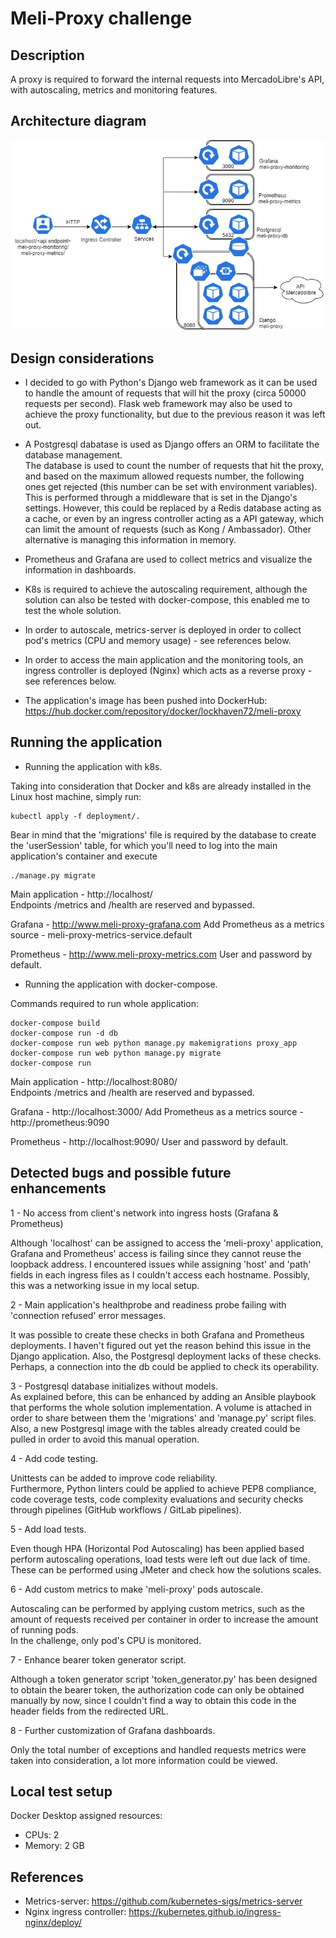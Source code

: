 # Meli-Proxy challenge

## Description
A proxy is required to forward the internal requests into MercadoLibre's API, with autoscaling, metrics and monitoring features.  

## Architecture diagram
![Architecture diagram](./documentation/architecture-diagram.jpg?raw=true)

## Design considerations

- I decided to go with Python's Django web framework as it can be used to handle the amount of requests that will hit the proxy (circa 50000 requests per second). Flask web framework may also be used to achieve the proxy functionality, but due to the previous reason it was left out.

- A Postgresql dabatase is used as Django offers an ORM to facilitate the database management.  
  The database is used to count the number of requests that hit the proxy, and based on the maximum allowed requests number, the following ones get rejected (this number can be set with environment variables). This is performed through a middleware that is set in the Django's settings. However, this could be replaced by a Redis database acting as a cache, or even by an ingress controller acting as a API gateway, which can limit the amount of requests (such as Kong / Ambassador). Other alternative is managing this information in memory.

- Prometheus and Grafana are used to collect metrics and visualize the information in dashboards.

- K8s is required to achieve the autoscaling requirement, although the solution can also be tested with docker-compose, this enabled me to test the whole solution.

- In order to autoscale, metrics-server is deployed in order to collect pod's metrics (CPU and memory usage) - see references below.

- In order to access the main application and the monitoring tools, an ingress controller is deployed (Nginx) which acts as a reverse proxy - see references below.

- The application's image has been pushed into DockerHub: https://hub.docker.com/repository/docker/lockhaven72/meli-proxy

## Running the application

- Running the application with k8s.

Taking into consideration that Docker and k8s are already installed in the Linux host machine, simply run:
```
kubectl apply -f deployment/.
```
Bear in mind that the 'migrations' file is required by the database to create the 'userSession' table, for which you'll need to log into the main application's container and execute
```
./manage.py migrate
```

Main application - http://localhost/<API endpoints>  
Endpoints /metrics and /health are reserved and bypassed.

Grafana - http://www.meli-proxy-grafana.com
Add Prometheus as a metrics source - meli-proxy-metrics-service.default 

Prometheus - http://www.meli-proxy-metrics.com
User and password by default.  


- Running the application with docker-compose.

Commands required to run whole application:
```
docker-compose build
docker-compose run -d db
docker-compose run web python manage.py makemigrations proxy_app
docker-compose run web python manage.py migrate
docker-compose run
```

Main application - http://localhost:8080/<API endpoints>  
Endpoints /metrics and /health are reserved and bypassed.

Grafana - http://localhost:3000/
Add Prometheus as a metrics source - http://prometheus:9090  

Prometheus - http://localhost:9090/
User and password by default.  

## Detected bugs and possible future enhancements

1 - No access from client's network into ingress hosts (Grafana & Prometheus)  

Although 'localhost' can be assigned to access the 'meli-proxy' application, Grafana and Prometheus' access is failing since they cannot reuse the loopback address. I encountered issues while assigning 'host' and 'path' fields in each ingress files as I couldn't access each hostname. Possibly, this was a networking issue in my local setup.

2 - Main application's healthprobe and readiness probe failing with 'connection refused' error messages.  

It was possible to create these checks in both Grafana and Prometheus deployments. I haven't figured out yet the reason behind this issue in the Django application. Also, the Postgresql deployment lacks of these checks. Perhaps, a connection into the db could be applied to check its operability.

3 - Postgresql database initializes without models.  
As explained before, this can be enhanced by adding an Ansible playbook that performs the whole solution implementation. A volume is attached in order to share between them the 'migrations' and 'manage.py' script files. Also, a new Postgresql image with the tables already created could be pulled in order to avoid this manual operation.

4 - Add code testing.  

Unittests can be added to improve code reliability.  
Furthermore, Python linters could be applied to achieve PEP8 compliance, code coverage tests, code complexity evaluations and security checks through pipelines (GitHub workflows / GitLab pipelines).  

5 - Add load tests.  

Even though HPA (Horizontal Pod Autoscaling) has been applied based perform autoscaling operations, load tests were left out due lack of time.  
These can be performed using JMeter and check how the solutions scales.

6 - Add custom metrics to make 'meli-proxy' pods autoscale.  

Autoscaling can be performed by applying custom metrics, such as the amount of requests received per container in order to increase the amount of running pods.  
In the challenge, only pod's CPU is monitored.  

7 - Enhance bearer token generator script.  

Although a token generator script 'token_generator.py' has been designed to obtain the bearer token, the authorization code can only be obtained manually by now, since I couldn't find a way to obtain this code in the header fields from the redirected URL.  

8 - Further customization of Grafana dashboards.  

Only the total number of exceptions and handled requests metrics were taken into consideration, a lot more information could be viewed.

## Local test setup

Docker Desktop assigned resources:
- CPUs: 2
- Memory: 2 GB

## References
- Metrics-server: https://github.com/kubernetes-sigs/metrics-server
- Nginx ingress controller: https://kubernetes.github.io/ingress-nginx/deploy/